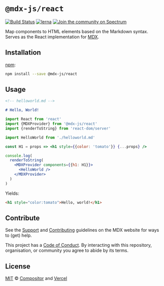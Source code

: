 # `@mdx-js/react`

[![Build Status][build-badge]][build]
[![lerna][lerna-badge]][lerna]
[![Join the community on Spectrum][spectrum-badge]][spectrum]

Map components to HTML elements based on the Markdown syntax.
Serves as the React implementation for [MDX][].

## Installation

[npm][]:

```sh
npm install --save @mdx-js/react
```

## Usage

```md
<!-- helloworld.md -->

# Hello, World!
```

```jsx
import React from 'react'
import {MDXProvider} from '@mdx-js/react'
import {renderToString} from 'react-dom/server'

import HelloWorld from './helloworld.md'

const H1 = props => <h1 style={{color: 'tomato'}} {...props} />

console.log(
  renderToString(
    <MDXProvider components={{h1: H1}}>
      <HelloWorld />
    </MDXProvider>
  )
)
```

Yields:

```html
<h1 style="color:tomato">Hello, world!</h1>
```

## Contribute

See the [Support][] and [Contributing][] guidelines on the MDX website for ways
to (get) help.

This project has a [Code of Conduct][coc].
By interacting with this repository, organisation, or community you agree to
abide by its terms.

## License

[MIT][] © [Compositor][] and [Vercel][]

<!-- Definitions -->

[build]: https://travis-ci.com/mdx-js/mdx
[build-badge]: https://travis-ci.com/mdx-js/mdx.svg?branch=master
[lerna]: https://lernajs.io/
[lerna-badge]: https://img.shields.io/badge/maintained%20with-lerna-cc00ff.svg
[spectrum]: https://spectrum.chat/mdx
[spectrum-badge]: https://withspectrum.github.io/badge/badge.svg
[contributing]: https://mdxjs.com/contributing
[support]: https://mdxjs.com/support
[coc]: https://github.com/mdx-js/.github/blob/master/code-of-conduct.md
[mit]: license
[compositor]: https://compositor.io
[vercel]: https://vercel.com
[mdx]: https://github.com/mdx-js/mdx
[npm]: https://docs.npmjs.com/cli/install
